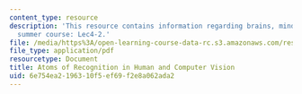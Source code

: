 ```yaml
---
content_type: resource
description: 'This resource contains information regarding brains, minds and machines
  summer course: Lec4-2.'
file: /media/https%3A/open-learning-course-data-rc.s3.amazonaws.com/res-9-003-brains-minds-and-machines-summer-course-summer-2015/6e754ea2196310f5ef69f2e8a062ada2_MITRES_9_003SUM15_Lec4-2.pdf
file_type: application/pdf
resourcetype: Document
title: Atoms of Recognition in Human and Computer Vision
uid: 6e754ea2-1963-10f5-ef69-f2e8a062ada2
---
```


